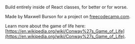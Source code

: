 Build entirely inside of React classes, for better or for worse.

Made by Maxwell Burson for a project on [freecodecamp.com](https://www.freecodecamp.com/).

Learn more about the game of life here: [https://en.wikipedia.org/wiki/Conway%27s_Game_of_Life](https://en.wikipedia.org/wiki/Conway%27s_Game_of_Life).